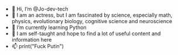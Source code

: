 - 👋 Hi, I’m @Jo-dev-tech
- 👀 I am an actress, but I am fascinated by science, especially math, physics, evolutionary biology, cognitive science and neuroscience
- 🌱 I’m currently learning Python
- 💞️ I am self-taught and hope to find a lot of useful content and information here
- 📫 print("Fuck Putin")

<!---
Jo-dev-tech/Jo-dev-tech is a ✨ special ✨ repository because its `README.md` (this file) appears on your GitHub profile.
You can click the Preview link to take a look at your changes.
--->

